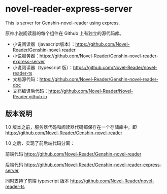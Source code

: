 # novel-reader-express-server

This is server for Genshin-novel-reader using express.

原神小说阅读器的每个组件在 Github 上有独立的源代码库。

- 小说阅读器（javascript版本）：https://github.com/Novel-Reader/Genshin-novel-reader
- 小说服务器：https://github.com/Novel-Reader/Genshin-novel-reader-express-server
- 小说阅读器（typescript 版）：https://github.com/Novel-Reader/novel-reader-ts
- 文档源代码：https://github.com/Novel-Reader/Genshin-novel-reader-doc
- 文档编译后代码：https://github.com/Novel-Reader/Novel-Reader.github.io

## 版本说明

1.0 版本之前，服务器代码和阅读器代码都保存在一个存储库中，即 https://github.com/Novel-Reader/Genshin-novel-reader

1.0 之后，实现了前后端代码分离：

前端代码 https://github.com/Novel-Reader/Genshin-novel-reader

后端代码 https://github.com/Novel-Reader/Genshin-novel-reader-express-server

同时支持了前端 typescript 版本 https://github.com/Novel-Reader/novel-reader-ts
